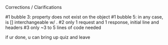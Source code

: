 Corrections / Clarifications

#1 bubble 3: property does not exist on the object
#1 bubble 5: in any case, is [] interchangeable w/ .
#2 only 1 request and 1 response, initial line and headers
#3 only ~3 to 5 lines of code needed

if ur done, u can bring up quiz and leave
